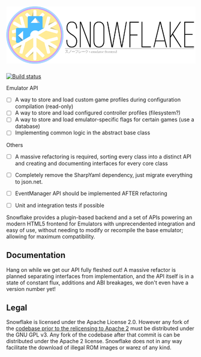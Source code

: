 ![Snowflake](branding/Snowflake-Banner-Katakana-256.png) 
=========
[![Build status](https://ci.appveyor.com/api/projects/status/mhei9fdtja5j04kk)](https://ci.appveyor.com/project/RonnChyran/snowflake)

Emulator API
- [ ] A way to store and load custom game profiles during configuration compilation (read-only)
- [ ]  A way to store and load configured controller profiles (filesystem?)
- [ ]  A way to store and load emulator-specific flags for certain games (use a database)
- [ ]  Implementing common logic in the abstract base class

Others
- [ ] A massive refactoring is required, sorting every class into a distinct API and creating and documenting interfaces for every core class
- [ ]  Completely remove the SharpYaml dependency, just migrate everything to json.net.
- [ ]  EventManager API should be implemented AFTER refactoring
- [ ]  Unit and integration tests if possible



Snowflake provides a plugin-based backend and a set of APIs powering an modern HTML5 frontend for Emulators with unprecendented integration and easy of use, without needing to modify or recompile the base emulator; allowing for maximum compatibility.


Documentation
-------------
Hang on while we get our API fully fleshed out! A massive refactor is planned separating interfaces from implementation, and the API itself is in a state of constant flux, additions and ABI breakages, we don't even have a version number yet!

Legal
-----
Snowflake is licensed under the Apache License 2.0. However any fork of the [codebase prior to the relicensing to Apache 2](https://github.com/snowflake-frontend/snowflake/commit/b0286553ec0887ce406420827a2ba0c20aa78117#diff-d41d8cd98f00b204e9800998ecf8427e) must be distributed under the GNU GPL v3. Any fork of the codebase after that commit is can be distributed under the Apache 2 license. Snowflake does not in any way facilitate the download of illegal ROM images or warez of any kind. 
